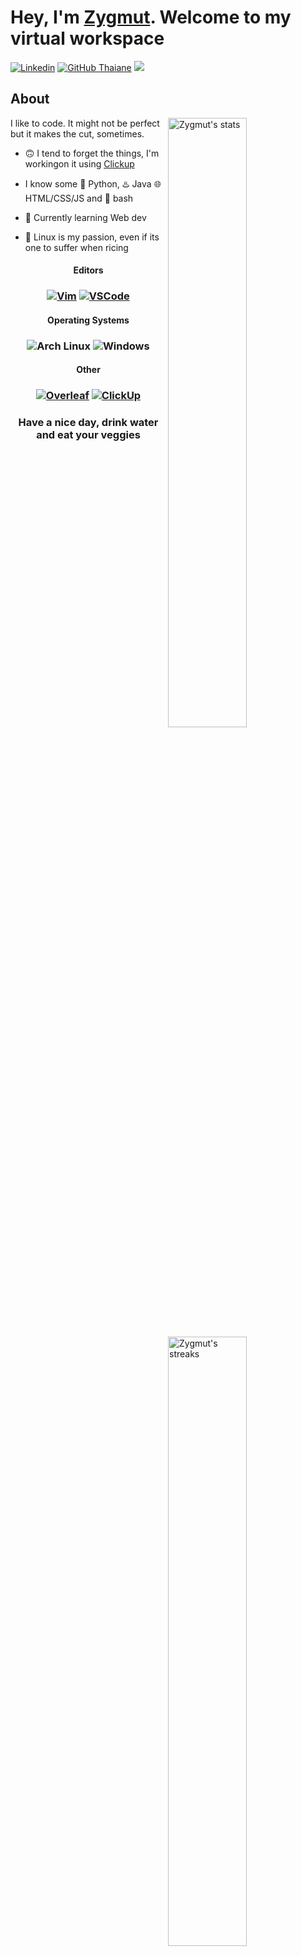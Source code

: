 
# Hey, I'm [Zygmut](https://github.com/Zygmut/). Welcome to my virtual workspace

[![Linkedin](https://img.shields.io/badge/-LinkedIn-222222?style=flat-square&logo=Linkedin&logoColor=white&link=https://www.linkedin.com/in/engincan-veske-b4a75b145/)](https://www.linkedin.com/in/rub%C3%A9n-palmer-p%C3%A9rez-2963b4220/)
[![GitHub Thaiane](https://img.shields.io/github/followers/Zygmut.svg?style=social&label=Follow&maxAge=2592000)](https://github.com/Zygmut)
![](https://visitor-badge.glitch.me/badge?page_id=Zygmut&style=flat-square&color=0088cc)


## About

<img align="right" width="50%" alt="Zygmut's stats" src="https://github-readme-stats.vercel.app/api?username=Zygmut&show_icons=true&title_color=E6DFB8&text_color=cddbf9&icon_color=caf6bb&bg_color=20202A">
<img align="right" width="50%" alt="Zygmut's streaks" src="https://github-readme-streak-stats.herokuapp.com/?user=Zygmut&currStreakLabel=E6DFB8&sideLabels=cddbf9&currStreakNum=caf6bb&sideNums=E6DFB8&dates=E6DFB8&ring=cddbf9&fire=cddbf9&stroke=caf6bb&background=20202A">
<img align="right" width="50%" alt="Zygmut's code" src="https://github-readme-stats.vercel.app/api/top-langs/?username=Zygmut&layout=compact&title_color=E6DFB8&text_color=cddbf9&icon_color=caf6bb&bg_color=20202A"  />


I like to code. It might not be perfect but it makes the cut, sometimes.


- 🙃 I tend to forget the things, I'm workingon it using [Clickup](https://app.clickup.com/)

 - I know some 🐍 Python, ♨️ Java 🌐 HTML/CSS/JS and 🚀 bash 

- 🌱 Currently learning Web dev

- 👾 Linux is my passion, even if its one to suffer when ricing

<section align="left">
<h4 align="center">Editors</h4>
<h3 align="center">
	<a href ="https://www.vim.org/"><img alt="Vim" src="https://img.shields.io/badge/vim%20-%2357A143.svg?style=for-the-badge&logo=vim&logoColor=FFFFFF"></a>
	<a href ="https://code.visualstudio.com/"><img alt="VSCode" src="https://img.shields.io/badge/vscode%20-%23007ACC.svg?style=for-the-badge&logo=visual-studio-code&logoColor=FFFFFF"></a>
	
</h3>

<h4 align="center">Operating Systems</h4>
<h3 align="center">
	<img alt="Arch Linux" src="https://img.shields.io/badge/arch_linux%20-%231793D1.svg?style=for-the-badge&logo=arch-linux&logoColor=FFFFFF">
	<img alt="Windows" src="https://img.shields.io/badge/windows%20-%230078D6.svg?style=for-the-badge&logo=windows&logoColor=FFFFFF">
</h3>

<h4 align="center">Other</h4>
<h3 align="center">
	<a href ="https://www.overleaf.com"><img alt="Overleaf" src="https://img.shields.io/badge/overleaf%20-%2357A143.svg?style=for-the-badge&logo=overleaf&logoColor=FFFFFF"></a>
	<a href ="https://app.clickup.com/"><img alt="ClickUp" src="https://img.shields.io/badge/ClickUp%20-%238b62c8.svg?style=for-the-badge&logo=clickup&logoColor=FFFFFF"></a>
</h3>
</section>

<footer>
	<h3 align="center">Have a nice day, drink water and eat your veggies</h2>
</footer>

